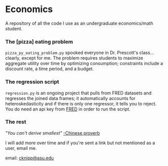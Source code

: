 # Economics

A repository of all the code I use as an undergraduate economics/math student.

### The [pizza] eating problem

`pizza_py_eating_problem.py` spooked everyone in Dr. Prescott's class... clearly, except for me. The problem requires students to maximize aggregate utility over time by optimizing consumption; constraints include a discount rate, a time period, and a budget.

### The regression script

`regression.py` is an ongoing project that pulls from FRED datasets and regresses the joined data frames; it automatically accounts for heteroskedasticity and if there is only one regressor, it tells you to reject. You do need an api key from [FRED](https://research.stlouisfed.org/docs/api/api_key.html) in order to run the script.

### The rest

*"You can't derive smallest"* [-Chinese proverb](https://wpcarey.asu.edu/people/profile/1636136)

I will add more over time and if you're sent a link but not mentioned as a user, email me.

email: cknipp@asu.edu
